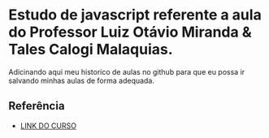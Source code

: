 
# Estudo de javascript referente a aula do Professor Luiz Otávio Miranda & Tales Calogi Malaquias. 

Adicinando aqui meu historico de aulas no github para que eu possa ir salvando minhas aulas de forma adequada.



## Referência

 - [LINK DO CURSO](https://www.udemy.com/course/curso-de-javascript-moderno-do-basico-ao-avancado/learn/lecture/20873386?start=0#overview)

